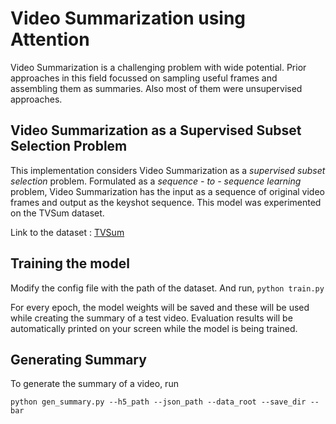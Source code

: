 # Video Summarization using Attention

Video Summarization is a challenging problem with wide potential. Prior approaches in this field focussed on sampling useful frames and assembling them as summaries. Also most of them were unsupervised approaches.

## Video Summarization as a Supervised Subset Selection Problem

This implementation considers Video Summarization as a _supervised subset selection_ problem. Formulated as a _sequence - to - sequence learning_ problem, Video Summarization has the input as a sequence of original video frames and output as the keyshot sequence. This model was experimented on the TVSum dataset.

Link to the dataset :
[TVSum](https://drive.google.com/file/d/1SfImsAvUpT_HsiqdEmeyYipQUnFFlDbV/view?usp=sharing)

## Training the model

Modify the config file with the path of the dataset. And run,
`
python train.py
`

For every epoch, the model weights will be saved and these will be used while creating the summary of a test video. Evaluation results will be automatically printed on your screen while the model is being trained.

## Generating Summary

To generate the summary of a video, run
```
python gen_summary.py --h5_path --json_path --data_root --save_dir --bar
```
